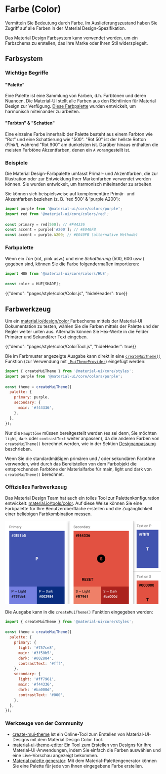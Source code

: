 # Farbe (Color)

<p class="description">Vermitteln Sie Bedeutung durch Farbe. Im Auslieferungszustand haben Sie Zugriff auf alle Farben in der Material Design-Spezifikation.</p>

Das Material Design [Farbsystem](https://material.io/design/color/) kann verwendet werden, um ein Farbschema zu erstellen, das Ihre Marke oder Ihren Stil widerspiegelt.

## Farbsystem

### Wichtige Begriffe

#### "Palette"

Eine Palette ist eine Sammlung von Farben, d.h. Farbtönen und deren Nuancen. Die Material-UI stellt alle Farben aus den Richtlinien für Material Design zur Verfügung. [Diese Farbpalette](#color-palette) wurden entwickelt, um harmonisch miteinander zu arbeiten.

#### "Farbton" & "Schatten"

Eine einzelne Farbe innerhalb der Palette besteht aus einem Farbton wie "Rot" und eine Schattierung wie "500". "Rot 50" ist der hellste Rotton (*Pink!*), während "Rot 900" am dunkelsten ist. Darüber hinaus enthalten die meisten Farbtöne Akzentfarben, denen ein `A` vorangestellt ist.

### Beispiele

Die Material Design-Farbpalette umfasst Primär- und Akzentfarben, die zur Illustration oder zur Entwicklung Ihrer Markenfarben verwendet werden können. Sie wurden entwickelt, um harmonisch miteinander zu arbeiten.

Sie können sich beispielsweise auf komplementäre Primär- und Akzentfarben beziehen (z. B. 'red 500' & 'purple A200'):

```js
import purple from '@material-ui/core/colors/purple';
import red from '@material-ui/core/colors/red';

const primary = red[500]; // #F44336
const accent = purple['A200']; // #E040FB
const accent = purple.A200; // #E040FB (alternative Methode)
```

### Farbpalette

Wenn ein *Ton* (rot, pink usw.) und eine *Schattierung* (500, 600 usw.) gegeben sind, können Sie die Farbe folgendermaßen importieren:

```jsx
import HUE from '@material-ui/core/colors/HUE';

const color = HUE[SHADE];
```

{{"demo": "pages/style/color/Color.js", "hideHeader": true}}

## Farbwerkzeug

Um ein [ material.io/design/color ](https://material.io/design/color/) Farbschema mittels der Material-UI Dokumentation zu testen, wählen Sie die Farben mittels der Palette und der Regler weiter unten aus. Alternativ können Sie Hex-Werte in die Felder Primärer und Sekundärer Text eingeben.

{{"demo": "pages/style/color/ColorTool.js", "hideHeader": true}}

Die im Farbmuster angezeigte Ausgabe kann direkt in eine [`createMuiTheme()`](/customization/themes/#createmuitheme-options-theme) Funktion (zur Verwendung mit [` MuiThemeProvider`](/customization/themes/#theme-provider)) eingefügt werden:

```jsx
import { createMuiTheme } from '@material-ui/core/styles';
import purple from '@material-ui/core/colors/purple';

const theme = createMuiTheme({
  palette: {
    primary: purple,
    secondary: {
      main: '#f44336',
    },
  },
});
```

Nur die `Haupttöne` müssen bereitgestellt werden (es sei denn, Sie möchten `light`, `dark` oder `contrastText` weiter anpassen), da die anderen Farben von `createMuiTheme()` berechnet werden, wie in der Sektion [ Designanpassung ](/customization/themes/#palette) beschrieben.

Wenn Sie die standardmäßigen primären und / oder sekundären Farbtöne verwenden, wird durch das Bereitstellen von dem Farbobjekt die entsprechenden Farbtöne der Materialfarbe für main, light und dark von `createMuiTheme()` berechnet.

### Offizielles Farbwerkzeug

Das Material Design Team hat auch ein tolles Tool zur Palettenkonfiguration entwickelt: [material.io/tools/color](https://material.io/tools/color/). Auf diese Weise können Sie eine Farbpalette für Ihre Benutzeroberfläche erstellen und die Zugänglichkeit einer beliebigen Farbkombination messen.

<a href="https://material.io/tools/color/#!/?view.left=0&view.right=0&primary.color=3F51B5&secondary.color=F44336">
  <img src="/static/images/color/colorTool.png" alt="Offizielles Farbwerkzeug" style="width: 574px" />
</a>

Die Ausgabe kann in die `createMuiTheme()` Funktion eingegeben werden:

```jsx
import { createMuiTheme } from '@material-ui/core/styles';

const theme = createMuiTheme({
  palette: {
    primary: {
      light: '#757ce8',
      main: '#3f50b5',
      dark: '#002884',
      contrastText: '#fff',
    },
    secondary: {
      light: '#ff7961',
      main: '#f44336',
      dark: '#ba000d',
      contrastText: '#000',
    },
  },
});
```

### Werkzeuge von der Community

- [create-mui-theme](https://react-theming.github.io/create-mui-theme/) Ist ein Online-Tool zum Erstellen von Material-UI-Designs mit dem Material Design Color Tool.
- [material-ui-theme-editor](https://in-your-saas.github.io/material-ui-theme-editor/) Ein Tool zum Erstellen von Designs für Ihre Material-UI-Anwendungen, indem Sie einfach die Farben auswählen und eine Live-Vorschau angezeigt bekommen.
- [Material palette generator](https://material.io/inline-tools/color/): Mit dem Material-Palettengenerator können Sie eine Palette für jede von Ihnen eingegebene Farbe erstellen.
